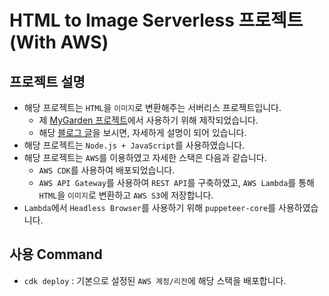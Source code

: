 # HTML to Image Serverless 프로젝트 (With AWS)
## 프로젝트 설명
- 해당 프로젝트는 `HTML`을 `이미지`로 변환해주는 서버리스 프로젝트입니다.
  - 제 [MyGarden 프로젝트](https://github.com/Denia-park/myGarden)에서 사용하기 위해 제작되었습니다.
  - 해당 [블로그 글](https://velog.io/@as9587/%EA%B3%B5%EB%B6%80-%EC%8B%9C%EA%B0%84-%EC%9E%94%EB%94%94%EB%A5%BC-%EC%9D%B4%EB%AF%B8%EC%A7%80%EB%A1%9C-%EC%A0%80%EC%9E%A5%ED%95%98%EA%B8%B0-With-AWS-CDK-API-Gateway-Lambda-S3-aka.-Html-to-Image)을 보시면, 자세하게 설명이 되어 있습니다.
- 해당 프로젝트는 `Node.js + JavaScript`를 사용하였습니다.
- 해당 프로젝트는 `AWS`를 이용하였고 자세한 스택은 다음과 같습니다.
  - `AWS CDK`를 사용하여 배포되었습니다.
  - `AWS API Gateway`를 사용하여 `REST API`를 구축하였고, `AWS Lambda`를 통해 `HTML`을 `이미지`로 변환하고 `AWS S3`에 저장합니다.
- `Lambda`에서 `Headless Browser`를 사용하기 위해 `puppeteer-core`를 사용하였습니다.

## 사용 Command

* `cdk deploy` : 기본으로 설정된 `AWS 계정/리전`에 해당 스택을 배포합니다.

